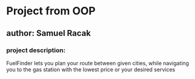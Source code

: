 # Project from OOP

## author: Samuel Racak

### project description:
FuelFinder lets you plan your route between given cities, while navigating you to the gas station with the lowest price or your desired services

